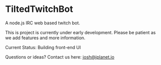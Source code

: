# TiltedTwitchBot
A node.js IRC web based twitch bot.

This is project is currently under early development. Please be patient as we add features and more information.

Current Status: Building front-end UI

Questions or ideas?
Contact us here: josh@jplanet.io
